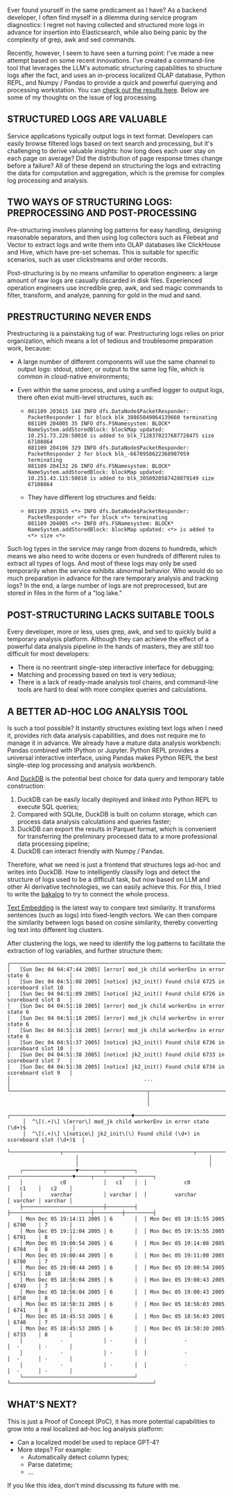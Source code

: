 Ever found yourself in the same predicament as I have? As a backend developer, I often find myself in a dilemma during service program diagnostics: I regret not having collected and structured more logs in advance for insertion into Elasticsearch, while also being panic by the complexity of grep, awk and sed commands.

Recently, however, I seem to have seen a turning point: I've made a new attempt based on some recent innovations. I've created a command-line tool that leverages the LLM's automatic structuring capabilities to structure logs after the fact, and uses an in-process localized OLAP database, Python REPL, and Numpy / Pandas to provide a quick and powerful querying and processing workstation. You can [check out the results here](https://github.com/ethe/bakalog). Below are some of my thoughts on the issue of log processing.

## STRUCTURED LOGS ARE VALUABLE

Service applications typically output logs in text format. Developers can easily browse filtered logs based on text search and processing, but it's challenging to derive valuable insights: how long does each user stay on each page on average? Did the distribution of page response times change before a failure? All of these depend on structuring the logs and extracting the data for computation and aggregation, which is the premise for complex log processing and analysis.

## TWO WAYS OF STRUCTURING LOGS: PREPROCESSING AND POST-PROCESSING

Pre-structuring involves planning log patterns for easy handling, designing reasonable separators, and then using log collectors such as Filebeat and Vector to extract logs and write them into OLAP databases like ClickHouse and Hive, which have pre-set schemas. This is suitable for specific scenarios, such as user clickstreams and order records.

Post-structuring is by no means unfamiliar to operation engineers: a large amount of raw logs are casually discarded in disk files. Experienced operation engineers use incredible grep, awk, and sed magic commands to filter, transform, and analyze, panning for gold in the mud and sand.

## PRESTRUCTURING NEVER ENDS

Prestructuring is a painstaking tug of war. Prestructuring logs relies on prior organization, which means a lot of tedious and troublesome preparation work, because:

- A large number of different components will use the same channel to output logs: stdout, stderr, or output to the same log file, which is common in cloud-native environments;

- Even within the same process, and using a unified logger to output logs, there often exist multi-level structures, such as:

  - ```
    081109 203615 148 INFO dfs.DataNode$PacketResponder: PacketResponder 1 for block blk_38865049064139660 terminating
    081109 204005 35 INFO dfs.FSNamesystem: BLOCK* NameSystem.addStoredBlock: blockMap updated: 10.251.73.220:50010 is added to blk_7128370237687728475 size 67108864
    081109 204106 329 INFO dfs.DataNode$PacketResponder: PacketResponder 2 for block blk_-6670958622368987959 terminating
    081109 204132 26 INFO dfs.FSNamesystem: BLOCK* NameSystem.addStoredBlock: blockMap updated: 10.251.43.115:50010 is added to blk_3050920587428079149 size 67108864
    ```

  -  They have different log structures and fields:

  - ```
    081109 203615 <*> INFO dfs.DataNode$PacketResponder: PacketResponder <*> for block <*> terminating
    081109 204005 <*> INFO dfs.FSNamesystem: BLOCK* NameSystem.addStoredBlock: blockMap updated: <*> is added to <*> size <*>
    ```

Such log types in the service may range from dozens to hundreds, which means we also need to write dozens or even hundreds of different rules to extract all types of logs. And most of these logs may only be used temporarily when the service exhibits abnormal behavior. Who would do so much preparation in advance for the rare temporary analysis and tracking logs? In the end, a large number of logs are not preprocessed, but are stored in files in the form of a "log lake."

## POST-STRUCTURING LACKS SUITABLE TOOLS

Every developer, more or less, uses grep, awk, and sed to quickly build a temporary analysis platform. Although they can achieve the effect of a powerful data analysis pipeline in the hands of masters, they are still too difficult for most developers:

- There is no reentrant single-step interactive interface for debugging;
- Matching and processing based on text is very tedious;
- There is a lack of ready-made analysis tool chains, and command-line tools are hard to deal with more complex queries and calculations.

## A BETTER AD-HOC LOG ANALYSIS TOOL

Is such a tool possible? It instantly structures existing text logs when I need it, provides rich data analysis capabilities, and does not require me to manage it in advance. We already have a mature data analysis workbench: Pandas combined with IPython or Jupyter. Python REPL provides a universal interactive interface, using Pandas makes Python REPL the best single-step log processing and analysis workbench.

And [DuckDB](https://duckdb.org/) is the potential best choice for data query and temporary table construction:

1. DuckDB can be easily locally deployed and linked into Python REPL to execute SQL queries;
2. Compared with SQLite, DuckDB is built on column storage, which can process data analysis calculations and queries faster;
3. DuckDB can export the results in Parquet format, which is convenient for transferring the preliminary processed data to a more professional data processing pipeline;
4. DuckDB can interact friendly with Numpy / Pandas.

Therefore, what we need is just a frontend that structures logs ad-hoc and writes into DuckDB. How to intelligently classify logs and detect the structure of logs used to be a difficult task, but now based on LLM and other AI derivative technologies, we can easily achieve this. For this, I tried to write the [bakalog](https://github.com/ethe/bakalog) to try to connect the whole process.

[Text Embedding](https://huggingface.co/blog/getting-started-with-embeddings) is the latest way to compare text similarity. It transforms sentences (such as logs) into fixed-length vectors. We can then compare the similarity between logs based on cosine similarity, thereby converting log text into different log clusters.

After clustering the logs, we need to identify the log patterns to facilitate the extraction of log variables, and further structure them:

```
┌──────────────────────────────────────────────────────────────────────────────────────────┐
│   [Sun Dec 04 04:47:44 2005] [error] mod_jk child workerEnv in error state 6             │
│   [Sun Dec 04 04:51:08 2005] [notice] jk2_init() Found child 6725 in scoreboard slot 10  │
│   [Sun Dec 04 04:51:09 2005] [notice] jk2_init() Found child 6726 in scoreboard slot 8   │
│   [Sun Dec 04 04:51:18 2005] [error] mod_jk child workerEnv in error state 6             │
│   [Sun Dec 04 04:51:18 2005] [error] mod_jk child workerEnv in error state 6             │
│   [Sun Dec 04 04:51:18 2005] [error] mod_jk child workerEnv in error state 6             │
│   [Sun Dec 04 04:51:37 2005] [notice] jk2_init() Found child 6736 in scoreboard slot 10  │
│   [Sun Dec 04 04:51:38 2005] [notice] jk2_init() Found child 6733 in scoreboard slot 7   │
│   [Sun Dec 04 04:51:38 2005] [notice] jk2_init() Found child 6734 in scoreboard slot 9   │
│                                           ...                                            │
└────────────────────────────────────────────┬─────────────────────────────────────────────┘
                                             │
                                             │
     ┌───────────────────────────────────────▼─────────────────────────────────────────┐
     │  ^\[(.+)\] \[error\] mod_jk child workerEnv in error state (\d+)$               │
     │  ^\[(.+)\] \[notice\] jk2_init\(\) Found child (\d+) in scoreboard slot (\d+)$  │
     └────────────────┬──────────────────────────────────────────┬─────────────────────┘
                      │                                          │
                      │                                          │
    ┌─────────────────▼────────┬─────────┐  ┌────────────────────▼─────┬─────────┬─────────┐
    │            c0            │   c1    │  │            c0            │   c1    │   c2    │
    │         varchar          │ varchar │  │         varchar          │ varchar │ varchar │
    ├──────────────────────────┼─────────┤  ├──────────────────────────┼─────────┼─────────┤
    │ Mon Dec 05 19:14:11 2005 │ 6       │  │ Mon Dec 05 19:15:55 2005 │ 6790    │ 7       │
    │ Mon Dec 05 19:11:04 2005 │ 6       │  │ Mon Dec 05 19:15:55 2005 │ 6791    │ 8       │
    │ Mon Dec 05 19:00:54 2005 │ 6       │  │ Mon Dec 05 19:14:08 2005 │ 6784    │ 8       │
    │ Mon Dec 05 19:00:44 2005 │ 6       │  │ Mon Dec 05 19:11:00 2005 │ 6780    │ 7       │
    │ Mon Dec 05 19:00:44 2005 │ 6       │  │ Mon Dec 05 19:00:54 2005 │ 6751    │ 10      │
    │ Mon Dec 05 18:56:04 2005 │ 6       │  │ Mon Dec 05 19:00:43 2005 │ 6749    │ 7       │
    │ Mon Dec 05 18:56:04 2005 │ 6       │  │ Mon Dec 05 19:00:43 2005 │ 6750    │ 8       │
    │ Mon Dec 05 18:50:31 2005 │ 6       │  │ Mon Dec 05 18:56:03 2005 │ 6741    │ 8       │
    │ Mon Dec 05 18:45:53 2005 │ 6       │  │ Mon Dec 05 18:56:03 2005 │ 6740    │ 7       │
    │ Mon Dec 05 18:45:53 2005 │ 6       │  │ Mon Dec 05 18:50:30 2005 │ 6733    │ 8       │
    │            ·             │ ·       │  │            ·             │  ·      │ ·       │
    │            ·             │ ·       │  │            ·             │  ·      │ ·       │
    │            ·             │ ·       │  │            ·             │  ·      │ ·       │
    └────────────────────────────────────┘  └──────────────────────────────────────────────┘
```

## WHAT'S NEXT?

This is just a Proof of Concept (PoC), it has more potential capabilities to grow into a real localized ad-hoc log analysis platform:

- Can a localized model be used to replace GPT-4?
- More steps? For example:
  - Automatically detect column types;
  - Parse datetime;
  - ...

If you like this idea, don't mind discussing its future with me.
